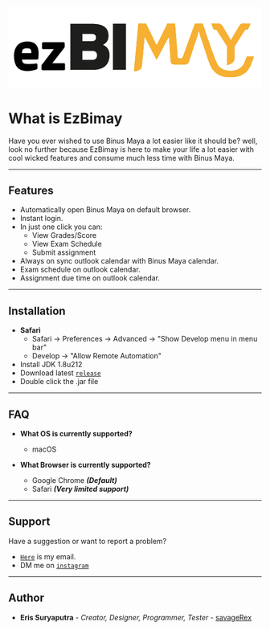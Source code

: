 ![](ezBimay.png)

# What is EzBimay
Have you ever wished to use Binus Maya a lot easier like it should be? well, look no further because EzBimay is here to 
make your life a lot easier with cool wicked features and consume much less time with Binus Maya.

---

## Features
- Automatically open Binus Maya on default browser.
- Instant login.
- In just one click you can:
   - View Grades/Score
   - View Exam Schedule
   - Submit assignment
- Always on sync outlook calendar with Binus Maya calendar.
- Exam schedule on outlook calendar.
- Assignment due time on outlook calendar.

---

## Installation
- **Safari**
   - Safari -> Preferences -> Advanced -> "Show Develop menu in menu bar"
   - Develop -> "Allow Remote Automation"
- Install JDK 1.8u212
- Download latest <a href="https://github.com/savageRex/EzBimay/releases/latest/download/EzBimay.jar" target="_blank">`release`</a>
- Double click the .jar file

---

## FAQ

- **What OS is currently supported?**
    - macOS
    
- **What Browser is currently supported?**
    - Google Chrome ***(Default)***
    - Safari ***(Very limited support)***

---

## Support

Have a suggestion or want to report a problem?

- <a href="mailto:eris77cool@gmail.com" target="_blank">`Here`</a> is my email.
- DM me on <a href="http://instagram.com/eris.ky" target="_blank">`instagram`</a>

---

## Author
* **Eris Suryaputra** - *Creator, Designer, Programmer, Tester* - [savageRex](https://github.com/savageRex)
